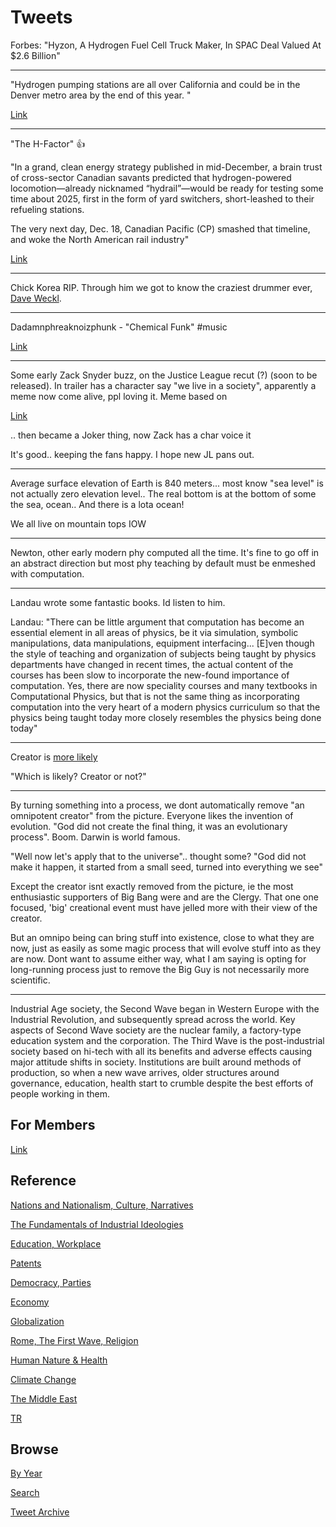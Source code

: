 # Tweets

Forbes: "Hyzon, A Hydrogen Fuel Cell Truck Maker, In SPAC Deal Valued At $2.6 Billion"

---

"Hydrogen pumping stations are all over California and could be in the
Denver metro area by the end of this year. "

[Link](https://coloradosun.com/2021/02/11/when-is-clean-hydrogen-fuel-coming-for-colorado-cars-and-who-needs-to-get-ready/)

---

"The H-Factor" 👍

"In a grand, clean energy strategy published in mid-December, a brain
trust of cross-sector Canadian savants predicted that hydrogen-powered
locomotion—already nicknamed “hydrail”—would be ready for testing some
time about 2025, first in the form of yard switchers, short-leashed to
their refueling stations.

The very next day, Dec. 18, Canadian Pacific (CP) smashed that
timeline, and woke the North American rail industry"

[Link](https://www.railwayage.com/mechanical/locomotives/the-h-factor/)

---

Chick Korea RIP. Through him we got to know the craziest drummer ever,
[Dave Weckl](https://youtu.be/G5pmoSOE9CU?t=193). 

---

Dadamnphreaknoizphunk - "Chemical Funk" \#music

[Link](https://youtu.be/cAMuvTVChgI)

---

Some early Zack Snyder buzz, on the Justice League recut (?) (soon to
be released). In trailer has a character say "we live in a society",
apparently a meme now come alive, ppl loving it. Meme based on

[Link](https://youtu.be/LHhbdXCzt_A)

.. then became a Joker thing, now Zack has a char voice it

It's good.. keeping the fans happy. I hope new JL pans out.

---

Average surface elevation of Earth is 840 meters... most know "sea
level" is not actually zero elevation level.. The real bottom is at
the bottom of some the sea, ocean.. And there is a lota ocean!

We all live on mountain tops IOW

---

Newton, other early modern phy computed all the time. It's fine to go
off in an abstract direction but most phy teaching by default must be
enmeshed with computation.

---

Landau wrote some fantastic books. Id listen to him.

Landau: "There can be little argument that computation has become an
essential element in all areas of physics, be it via simulation,
symbolic manipulations, data manipulations, equipment
interfacing... [E]ven though the style of teaching and organization of
subjects being taught by physics departments have changed in recent
times, the actual content of the courses has been slow to incorporate
the new-found importance of computation. Yes, there are now speciality
courses and many textbooks in Computational Physics, but that is not
the same thing as incorporating computation into the very heart of a
modern physics curriculum so that the physics being taught today more
closely resembles the physics being done today"

---

Creator is [more likely](2015/04/god.md)

"Which is likely? Creator or not?"

---

By turning something into a process, we dont automatically remove "an
omnipotent creator" from the picture. Everyone likes the invention of
evolution. "God did not create the final thing, it was an evolutionary
process". Boom. Darwin is world famous.

"Well now let's apply that to the universe".. thought some? "God did
not make it happen, it started from a small seed, turned into
everything we see"

Except the creator isnt exactly removed from the picture, ie the most
enthusiastic supporters of Big Bang were and are the Clergy. That one
one focused, 'big' creational event must have jelled more with their
view of the creator.

But an omnipo being can bring stuff into existence, close to what they
are now, just as easily as some magic process that will evolve stuff
into as they are now. Dont want to assume either way, what I am saying
is opting for long-running process just to remove the Big Guy is not
necessarily more scientific.

---

Industrial Age society, the Second Wave began in Western Europe with
the Industrial Revolution, and subsequently spread across the
world. Key aspects of Second Wave society are the nuclear family, a
factory-type education system and the corporation. The Third Wave is
the post-industrial society based on hi-tech with all its benefits and
adverse effects causing major attitude shifts in society. Institutions
are built around methods of production, so when a new wave arrives,
older structures around governance, education, health start to crumble
despite the best efforts of people working in them.

## For Members

[Link](https://thirdwave-members.herokuapp.com)

## Reference

[Nations and Nationalism, Culture, Narratives](/2013/02/nations-and-nationalism.md)

[The Fundamentals of Industrial Ideologies](/2011/04/fundamentals-of-industrial-ideologies.md)

[Education, Workplace](2017/09/education-workplace.md)

[Patents](/2018/09/patents.md)

[Democracy, Parties](/2016/11/democracy.md)

[Economy](/2018/05/economy.md)

[Globalization](/2018/09/globalization.md)

[Rome, The First Wave, Religion](/2017/12/rome.md)

[Human Nature & Health](/2020/07/human-nature.md)

[Climate Change](/2018/12/climate.md)

[The Middle East](/2019/07/middleeast.md)

[TR](../tr)

## Browse

[By Year](years.md)

[Search](search.html)

[Tweet Archive](/tweets/README.md)


